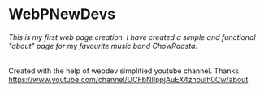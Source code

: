# WebPNewDevs
###### This is my first web page creation. I have created a simple and functional "about" page for my favourite music band ChowRaasta.
 Created with the help of webdev simplified youtube channel. Thanks https://www.youtube.com/channel/UCFbNIlppjAuEX4znoulh0Cw/about
